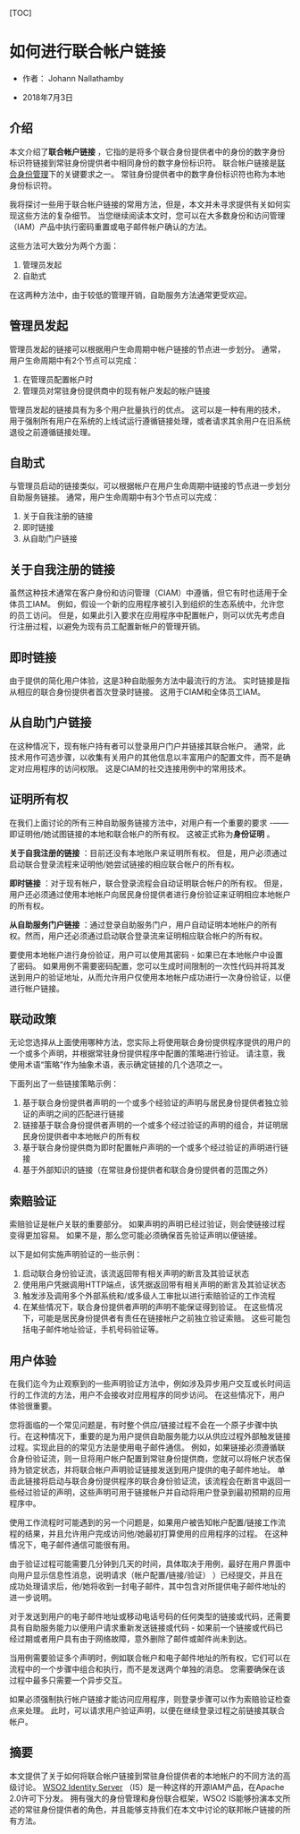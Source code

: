 [TOC]



# 如何进行联合帐户链接

- 作者： Johann Nallathamby

- 2018年7月3日

  

## 介绍

本文介绍了**联合帐户链接** ，它指的是将多个联合身份提供者中的身份的数字身份标识符链接到常驻身份提供者中相同身份的数字身份标识符。 联合帐户链接是[联合身份管理](https://translate.googleusercontent.com/translate_c?depth=1&rurl=translate.google.com.hk&sl=en&sp=nmt4&tl=zh-CN&u=https://wso2.com/articles/2018/06/what-is-federated-identity-management&xid=17259,15700023,15700186,15700190,15700248,15700253&usg=ALkJrhgSQ7BtOEZ-yRBkvLmzJG6hIfRWQg)下的关键要求之一。 常驻身份提供者中的数字身份标识符也称为本地身份标识符。

我将探讨一些用于联合帐户链接的常用方法，但是，本文并未寻求提供有关如何实现这些方法的复杂细节。 当您继续阅读本文时，您可以在大多数身份和访问管理（IAM）产品中执行密码重置或电子邮件帐户确认的方法。

这些方法可大致分为两个方面：

1. 管理员发起
2. 自助式

在这两种方法中，由于较低的管理开销，自助服务方法通常更受欢迎。

## 管理员发起

管理员发起的链接可以根据用户生命周期中帐户链接的节点进一步划分。 通常，用户生命周期中有2个节点可以完成：

1. 在管理员配置帐户时
2. 管理员对常驻身份提供商中的现有帐户发起的帐户链接

管理员发起的链接具有为多个用户批量执行的优点。 这可以是一种有用的技术，用于强制所有用户在系统的上线试运行遵循链接处理，或者请求其余用户在旧系统退役之前遵循链接处理。

## 自助式

与管理员启动的链接类似，可以根据帐户在用户生命周期中链接的节点进一步划分自助服务链接。 通常，用户生命周期中有3个节点可以完成：

1. 关于自我注册的链接
2. 即时链接
3. 从自助门户链接

## 关于自我注册的链接

虽然这种技术通常在客户身份和访问管理（CIAM）中遵循，但它有时也适用于全体员工IAM。 例如，假设一个新的应用程序被引入到组织的生态系统中，允许您的员工访问。 但是，如果此引入要求在应用程序中配置帐户，则可以优先考虑自行注册过程，以避免为现有员工配置新帐户的管理开销。

## 即时链接

由于提供的简化用户体验，这是3种自助服务方法中最流行的方法。 实时链接是指从相应的联合身份提供者首次登录时链接。 这用于CIAM和全体员工IAM。

## 从自助门户链接

在这种情况下，现有帐户持有者可以登录用户门户并链接其联合帐户。 通常，此技术用作可选步骤，以收集有关用户的其他信息以丰富用户的配置文件，而不是确定对应用程序的访问权限。 这是CIAM的社交连接用例中的常用技术。

## 证明所有权

在我们上面讨论的所有三种自助服务链接方法中，对用户有一个重要的要求 -——即证明他/她试图链接的本地和联合帐户的所有权。 这被正式称为**身份证明** 。

**关于自我注册的链接** ：目前还没有本地账户来证明所有权。 但是，用户必须通过启动联合登录流程来证明他/她尝试链接的相应联合帐户的所有权。

**即时链接** ：对于现有帐户，联合登录流程会自动证明联合帐户的所有权。 但是，用户还必须通过使用本地帐户向居民身份提供者进行身份验证来证明相应本地帐户的所有权。

**从自助服务门户链接** ：通过登录自助服务门户，用户自动证明本地帐户的所有权。然而，用户还必须通过启动联合登录流来证明相应联合帐户的所有权。

要使用本地帐户进行身份验证，用户可以使用其密码 - 如果已在本地帐户中设置了密码。 如果用例不需要密码配置，您可以生成时间限制的一次性代码并将其发送到用户的验证地址，从而允许用户仅使用本地帐户成功进行一次身份验证，以便进行帐户链接。

## 联动政策

无论您选择从上面使用哪种方法，您实际上将使用联合身份提供程序提供的用户的一个或多个声明，并根据常驻身份提供程序中配置的策略进行验证。 请注意，我使用术语“策略”作为抽象术语，表示确定链接的几个选项之一。

下面列出了一些链接策略示例：

1. 基于联合身份提供者声明的一个或多个经验证的声明与居民身份提供者独立验证的声明之间的匹配进行链接
2. 链接基于联合身份提供者声明的一个或多个经过验证的声明的组合，并证明居民身份提供者中本地帐户的所有权
3. 基于联合身份提供商为即时配置帐户声明的一个或多个经过验证的声明进行链接
4. 基于外部知识的链接（在常驻身份提供者和联合身份提供者的范围之外）

## 索赔验证

索赔验证是帐户关联的重要部分。 如果声明的声明已经过验证，则会使链接过程变得更加容易。 如果不是，那么您可能必须确保首先验证声明以便链接。

以下是如何实施声明验证的一些示例：

1. 启动联合身份验证流，该流返回带有相关声明的断言及其验证状态
2. 使用用户凭据调用HTTP端点，该凭据返回带有相关声明的断言及其验证状态
3. 触发涉及调用多个外部系统和/或多级人工审批以进行索赔验证的工作流程
4. 在某些情况下，联合身份提供者声明的声明不能保证得到验证。 在这些情况下，可能是居民身份提供者有责任在链接帐户之前独立验证索赔。 这些可能包括电子邮件地址验证，手机号码验证等。

## 用户体验

在我们迄今为止观察到的一些声明验证方法中，例如涉及异步用户交互或长时间运行的工作流的方法，用户不会接收对应用程序的同步访问。 在这些情况下，用户体验很重要。

您将面临的一个常见问题是，有时整个供应/链接过程不会在一个原子步骤中执行。在这种情况下，重要的是为用户提供自助服务能力以从供应过程外部触发链接过程。实现此目的的常见方法是使用电子邮件通信。 例如，如果链接必须遵循联合身份验证流，则一旦将用户帐户配置到常驻身份提供商，您就可以将帐户状态保持为锁定状态，并将联合帐户声明验证链接发送到用户提供的电子邮件地址。 单击此链接将启动与联合身份提供程序的联合身份验证流，该流程会在断言中返回一些经过验证的声明，这些声明可用于链接帐户并自动将用户登录到最初预期的应用程序中。

使用工作流程时可能遇到的另一个问题是，如果用户被告知帐户配置/链接工作流程的结果，并且允许用户完成访问他/她最初打算使用的应用程序的过程。 在这种情况下，电子邮件通信可能很有用。

由于验证过程可能需要几分钟到几天的时间，具体取决于用例，最好在用户界面中向用户显示信息性消息，说明请求（帐户配置/链接/验证） ）已经提交，并且在成功处理请求后，他/她将收到一封电子邮件，其中包含对所提供电子邮件地址的进一步说明。

对于发送到用户的电子邮件地址或移动电话号码的任何类型的链接或代码，还需要具有自助服务能力以便用户请求重新发送链接或代码 - 如果前一个链接或代码已经过期或者用户具有由于网络故障，意外删除了邮件或邮件尚未到达。

当用例需要验证多个声明时，例如联合帐户和电子邮件地址的所有权，它们可以在流程中的一个步骤中组合和执行，而不是发送两个单独的消息。 您需要确保在该过程中最多只需要一个异步交互。

如果必须强制执行帐户链接才能访问应用程序，则登录步骤可以作为索赔验证检查点来处理。 此时，可以请求用户验证声明，以便在继续登录过程之前链接其联合帐户。

## 摘要

本文提供了关于如何将联合帐户链接到常驻身份提供者的本地帐户的不同方法的高级讨论。 [WSO2 Identity Server](https://translate.googleusercontent.com/translate_c?depth=1&rurl=translate.google.com.hk&sl=en&sp=nmt4&tl=zh-CN&u=https://wso2.com/identity-and-access-management&xid=17259,15700023,15700186,15700190,15700248,15700253&usg=ALkJrhh2bLjur_sBTV8DaUrHIrPpopwPwQ) （IS）是一种这样的开源IAM产品，在Apache 2.0许可下分发。 拥有强大的身份管理和身份联合框架，WSO2 IS能够扮演本文所述的常驻身份提供者的角色，并且能够支持我们在本文中讨论的联邦帐户链接的所有方法。
